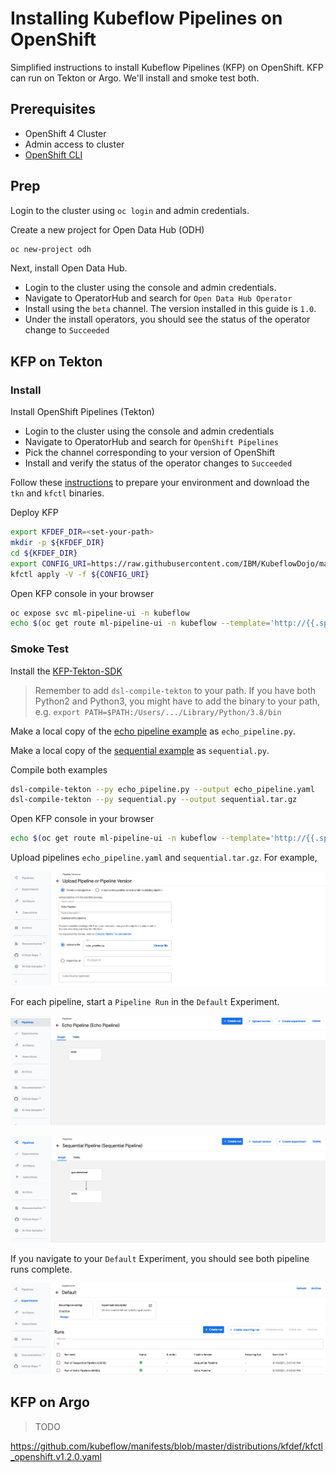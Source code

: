 # Installing Kubeflow Pipelines on OpenShift

Simplified instructions to install Kubeflow Pipelines (KFP) on OpenShift.  KFP can run on Tekton or Argo.  We'll install and smoke test both.

## Prerequisites

* OpenShift 4 Cluster
* Admin access to cluster
* [OpenShift CLI](https://docs.openshift.com/container-platform/4.6/cli_reference/openshift_cli/getting-started-cli.html)

## Prep

Login to the cluster using `oc login` and admin credentials.

Create a new project for Open Data Hub (ODH)

```bash
oc new-project odh
```

Next, install Open Data Hub.

* Login to the cluster using the console and admin credentials.
* Navigate to OperatorHub and search for `Open Data Hub Operator`
* Install using the `beta` channel.  The version installed in this guide is `1.0`.
* Under the install operators, you should see the status of the operator change to `Succeeded`

## KFP on Tekton

### Install

Install OpenShift Pipelines (Tekton)

* Login to the cluster using the console and admin credentials
* Navigate to OperatorHub and search for `OpenShift Pipelines`
* Pick the channel corresponding to your version of OpenShift
* Install and verify the status of the operator changes to `Succeeded`

Follow these [instructions](https://github.com/kubeflow/kfp-tekton/blob/master/guides/kfp-tekton-openshift.md#prepare-openshift-cluster-environment) to prepare your environment and download the `tkn` and `kfctl` binaries.


Deploy KFP

```bash
export KFDEF_DIR=<set-your-path>
mkdir -p ${KFDEF_DIR}
cd ${KFDEF_DIR}
export CONFIG_URI=https://raw.githubusercontent.com/IBM/KubeflowDojo/master/OpenShift/manifests/kfctl_tekton_openshift_minimal.v1.1.0.yaml
kfctl apply -V -f ${CONFIG_URI}
```

Open KFP console in your browser

```bash
oc expose svc ml-pipeline-ui -n kubeflow
echo $(oc get route ml-pipeline-ui -n kubeflow --template='http://{{.spec.host}}')
```

### Smoke Test

Install the [KFP-Tekton-SDK](https://www.kubeflow.org/docs/components/pipelines/sdk/pipelines-with-tekton/#installing-the-kfp-tekton-sdk)

> Remember to add `dsl-compile-tekton` to your path.  If you have both Python2 and Python3, you might have to add the binary to your path, e.g. `export PATH=$PATH:/Users/.../Library/Python/3.8/bin`

Make a local copy of the [echo pipeline example](https://www.kubeflow.org/docs/ibm/pipelines/) as `echo_pipeline.py`.

Make a local copy of the [sequential example](https://github.com/kubeflow/pipelines/blob/master/samples/core/sequential/sequential.py) as `sequential.py`.

Compile both examples

```bash
dsl-compile-tekton --py echo_pipeline.py --output echo_pipeline.yaml
dsl-compile-tekton --py sequential.py --output sequential.tar.gz
```

Open KFP console in your browser

```bash
echo $(oc get route ml-pipeline-ui -n kubeflow --template='http://{{.spec.host}}')
```

Upload pipelines `echo_pipeline.yaml` and `sequential.tar.gz`.  For example, 

![Upload Pipeline](images/upload_pipeline.png)

For each pipeline, start a `Pipeline Run` in the `Default` Experiment.

![Echo Pipeline](images/echo_pipeline.png)

![Sequential Pipeline](images/sequential_pipeline.png)

If you navigate to your `Default` Experiment, you should see both pipeline runs complete.

![Experiment](images/experiment.png)


## KFP on Argo

> TODO

https://github.com/kubeflow/manifests/blob/master/distributions/kfdef/kfctl_openshift.v1.2.0.yaml
